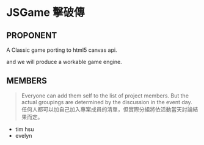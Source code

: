 JSGame 擊破傳
==============================================================


PROPONENT
---------

A Classic game porting to html5 canvas api. 

and we will produce a workable game engine.

MEMBERS
-------

> Everyone can add them self to the list of project members. But the actual groupings are determined by the discussion in the event day.  
> 任何人都可以加自己加入專案成員的清單，但實際分組將依活動當天討論結果而定。

* tim hsu
* evelyn 


